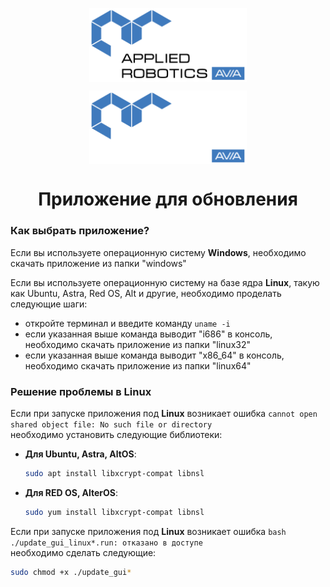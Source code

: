 <p align="center">
  <img style="
           display: block; 
           margin-left: auto;
           margin-right: auto;
           width: 50%;"
    src="../../logo/logo_black.png#gh-light-mode-only" alt="ara_logo"/>
</p>

<p align="center">
  <img style="
           display: block; 
           margin-left: auto;
           margin-right: auto;
           width: 50%;
  }"
    src="../../logo/logo_white.png#gh-dark-mode-only" alt="ara_logo"/>
</p>

<h1 style="text-align: center;">Приложение для обновления</h1>

### Как выбрать приложение?

Если вы используете операционную систему **Windows**, необходимо скачать приложение из папки "windows"

Если вы используете операционную систему на базе ядра **Linux**, такую как Ubuntu, Astra, Red OS, Alt и другие, необходимо проделать следующие шаги:
- откройте терминал и введите команду ```uname -i```
- если указанная выше команда выводит "i686" в консоль, необходимо скачать приложение из папки "linux32"
- если указанная выше команда выводит "x86_64" в консоль, необходимо скачать приложение из папки "linux64"

### Решение проблемы в Linux  

Если при запуске приложения под **Linux** возникает ошибка ``` cannot open shared object file: No such file or directory ```  
необходимо установить следующие библиотеки:  

- **Для Ubuntu, Astra, AltOS**:  
  ```sh
  sudo apt install libxcrypt-compat libnsl
  ```  
- **Для RED OS, AlterOS**:  
  ```sh
  sudo yum install libxcrypt-compat libnsl
  ```

Если при запуске приложения под **Linux** возникает ошибка ``` bash ./update_gui_linux*.run: отказано в доступе ```  
необходимо сделать следующие:
  ```sh
  sudo chmod +x ./update_gui*
  ```  

